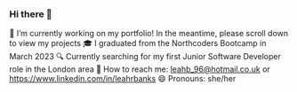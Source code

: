 ### Hi there 👋


🔭 I’m currently working on my portfolio! In the meantime, please scroll down to view my projects
🎓 I graduated from the Northcoders Bootcamp in March 2023
🔍 Currently searching for my first Junior Software Developer role in the London area
📧 How to reach me: leahb_96@hotmail.co.uk or https://www.linkedin.com/in/leahrbanks 
😄 Pronouns: she/her
